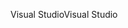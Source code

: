 <span data-ttu-id="16d79-101">Visual Studio</span><span class="sxs-lookup"><span data-stu-id="16d79-101">Visual Studio</span></span>